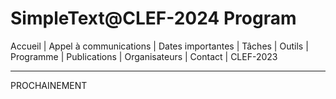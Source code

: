 # SimpleText@CLEF-2024 Program

Accueil | Appel à communications | Dates importantes | Tâches | Outils | Programme | Publications | Organisateurs | Contact | CLEF-2023

---


PROCHAINEMENT
